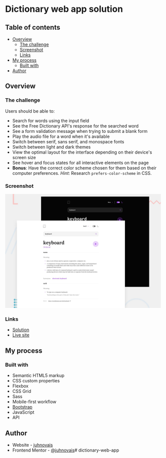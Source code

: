 # Dictionary web app solution

## Table of contents

- [Overview](#overview)
  - [The challenge](#the-challenge)
  - [Screenshot](#screenshot)
  - [Links](#links)
- [My process](#my-process)
  - [Built with](#built-with)
- [Author](#author)


## Overview

### The challenge

Users should be able to:

- Search for words using the input field
- See the Free Dictionary API's response for the searched word
- See a form validation message when trying to submit a blank form
- Play the audio file for a word when it's available
- Switch between serif, sans serif, and monospace fonts
- Switch between light and dark themes
- View the optimal layout for the interface depending on their device's screen size
- See hover and focus states for all interactive elements on the page
- **Bonus**: Have the correct color scheme chosen for them based on their computer preferences. _Hint_: Research `prefers-color-scheme` in CSS.

### Screenshot

![](./screenshot.jpg)


### Links

- [Solution](https://github.com/juhnovais/dictionary-web-app )
- [Live site](https://juhnovais.github.io/dictionary-web-app )

## My process

### Built with

- Semantic HTML5 markup
- CSS custom properties
- Flexbox
- CSS Grid
- Sass
- Mobile-first workflow
- [Bootstrap](https://getbootstrap.com/)
- JavaScript
- API

## Author

- Website - [juhnovais](https://github.com/juhnovais)
- Frontend Mentor - [@juhnovais](https://www.frontendmentor.io/profile/juhnovais)#   d i c t i o n a r y - w e b - a p p 
 
 